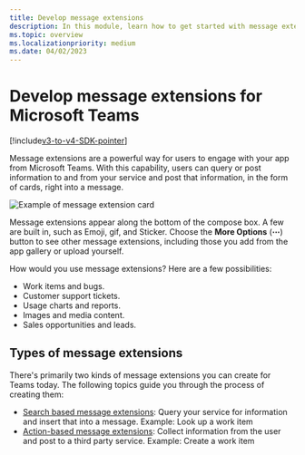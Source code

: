 ```yaml
---
title: Develop message extensions
description: In this module, learn how to get started with message extensions in Microsoft Teams
ms.topic: overview
ms.localizationpriority: medium
ms.date: 04/02/2023
---
```

# Develop message extensions for Microsoft Teams

[!include[v3-to-v4-SDK-pointer](~/includes/v3-to-v4-pointer-me.md)]

Message extensions are a powerful way for users to engage with your app from Microsoft Teams. With this capability, users can query or post information to and from your service and post that information, in the form of cards, right into a message.

![Example of message extension card](~/assets/images/compose-extensions/ceexample.png)

Message extensions appear along the bottom of the compose box. A few are built in, such as Emoji, gif, and Sticker. Choose the **More Options** (**&#8943;**) button to see other message extensions, including those you add from the app gallery or upload yourself.

How would you use message extensions? Here are a few possibilities:

* Work items and bugs.
* Customer support tickets.
* Usage charts and reports.
* Images and media content.
* Sales opportunities and leads.

## Types of message extensions

There's primarily two kinds of message extensions you can create for Teams today. The following topics guide you through the process of creating them:

* [Search based message extensions](~/resources/messaging-extension-v3/search-extensions.md): Query your service for information and insert that into a message. Example: Look up a work item
* [Action-based message extensions](~/resources/messaging-extension-v3/create-extensions.md): Collect information from the user and post to a third party service. Example: Create a work item
